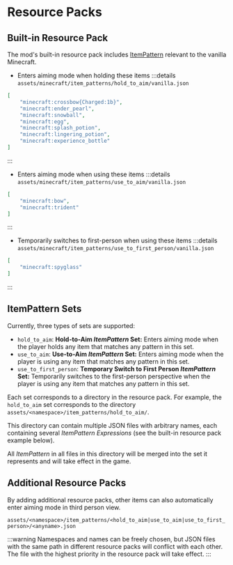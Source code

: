 
# Resource Packs

## Built-in Resource Pack

The mod's built-in resource pack includes [ItemPattern](./ItemPattern.md) relevant to the vanilla Minecraft.

* Enters aiming mode when holding these items
:::details `assets/minecraft/item_patterns/hold_to_aim/vanilla.json`
```json
[
	"minecraft:crossbow{Charged:1b}",
	"minecraft:ender_pearl",
	"minecraft:snowball",
	"minecraft:egg",
	"minecraft:splash_potion",
	"minecraft:lingering_potion",
	"minecraft:experience_bottle"
]
```
:::

* Enters aiming mode when using these items
:::details `assets/minecraft/item_patterns/use_to_aim/vanilla.json`
```json
[
	"minecraft:bow",
	"minecraft:trident"
]
```
:::

* Temporarily switches to first-person when using these items
:::details `assets/minecraft/item_patterns/use_to_first_person/vanilla.json`

```json
[
	"minecraft:spyglass"
]
```
:::

## ItemPattern Sets

Currently, three types of sets are supported:

* `hold_to_aim`: **Hold-to-Aim _ItemPattern_ Set:** Enters aiming mode when the player holds any item that matches any pattern in this set.
* `use_to_aim`: **Use-to-Aim _ItemPattern_ Set:** Enters aiming mode when the player is using any item that matches any pattern in this set.
* `use_to_first_person`: **Temporary Switch to First Person _ItemPattern_ Set:** Temporarily switches to the first-person perspective when the player is using any item that matches any pattern in this set.

Each set corresponds to a directory in the resource pack. For example, the `hold_to_aim` set corresponds to the directory `assets/<namespace>/item_patterns/hold_to_aim/`.

This directory can contain multiple JSON files with arbitrary names, each containing several _ItemPattern Expressions_ (see the built-in resource pack example below).

All _ItemPattern_ in all files in this directory will be merged into the set it represents and will take effect in the game.


## Additional Resource Packs

By adding additional resource packs, other items can also automatically enter aiming mode in third person view.

`assets/<namespace>/item_patterns/<hold_to_aim|use_to_aim|use_to_first_person>/<anyname>.json`

:::warning
Namespaces and names can be freely chosen, but JSON files with the same path in different resource packs will conflict with each other. The file with the highest priority in the resource pack will take effect.
:::
